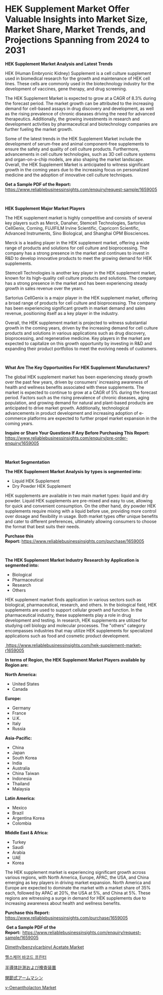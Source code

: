 <p><h1>HEK Supplement Market Offer Valuable Insights into Market Size, Market Share, Market Trends, and Projections Spanning from 2024 to 2031</h1></p><p><strong>HEK Supplement Market Analysis and Latest Trends</strong></p>
<p><p>HEK (Human Embryonic Kidney) Supplement is a cell culture supplement used in biomedical research for the growth and maintenance of HEK cell lines. These cells are commonly used in the biotechnology industry for the development of vaccines, gene therapy, and drug screening.</p><p>The HEK Supplement Market is expected to grow at a CAGR of 8.3% during the forecast period. The market growth can be attributed to the increasing demand for cell-based assays in drug discovery and development, as well as the rising prevalence of chronic diseases driving the need for advanced therapeutics. Additionally, the growing investments in research and development activities by pharmaceutical and biotechnology companies are further fueling the market growth.</p><p>Some of the latest trends in the HEK Supplement Market include the development of serum-free and animal component-free supplements to ensure the safety and quality of cell culture products. Furthermore, advancements in cell culture technologies, such as 3D cell culture systems and organ-on-a-chip models, are also shaping the market landscape. Overall, the HEK Supplement Market is anticipated to witness significant growth in the coming years due to the increasing focus on personalized medicine and the adoption of innovative cell culture techniques.</p></p>
<p><strong>Get a Sample PDF of the Report:&nbsp;</strong> <a href="https://www.reliablebusinessinsights.com/enquiry/request-sample/1659005">https://www.reliablebusinessinsights.com/enquiry/request-sample/1659005</a></p>
<p>&nbsp;</p>
<p><strong>HEK Supplement Major Market Players</strong></p>
<p><p>The HEK supplement market is highly competitive and consists of several key players such as Merck, Danaher, Stemcell Technologies, Sartorius CellGenix, Corning, FUJIFILM Irvine Scientific, Capricorn Scientific, Advanced Instruments, Sino Biological, and Shanghai OPM Biosciences.</p><p>Merck is a leading player in the HEK supplement market, offering a wide range of products and solutions for cell culture and bioprocessing. The company has a strong presence in the market and continues to invest in R&D to develop innovative products to meet the growing demand for HEK supplements.</p><p>Stemcell Technologies is another key player in the HEK supplement market, known for its high-quality cell culture products and solutions. The company has a strong presence in the market and has been experiencing steady growth in sales revenue over the years.</p><p>Sartorius CellGenix is a major player in the HEK supplement market, offering a broad range of products for cell culture and bioprocessing. The company has been experiencing significant growth in market demand and sales revenue, positioning itself as a key player in the industry.</p><p>Overall, the HEK supplement market is projected to witness substantial growth in the coming years, driven by the increasing demand for cell culture products and solutions in various applications such as drug discovery, bioprocessing, and regenerative medicine. Key players in the market are expected to capitalize on this growth opportunity by investing in R&D and expanding their product portfolios to meet the evolving needs of customers.</p></p>
<p>&nbsp;</p>
<p><strong>What Are The Key Opportunities For HEK Supplement Manufacturers?</strong></p>
<p><p>The global HEK supplement market has been experiencing steady growth over the past few years, driven by consumers' increasing awareness of health and wellness benefits associated with these supplements. The market is expected to continue to grow at a CAGR of 5% during the forecast period. Factors such as the rising prevalence of chronic diseases, aging population, and growing demand for natural and plant-based products are anticipated to drive market growth. Additionally, technological advancements in product development and increasing adoption of e-commerce platforms are expected to further propel market expansion in the coming years.</p></p>
<p><strong>Inquire or Share Your Questions If Any Before Purchasing This Report:</strong> <a href="https://www.reliablebusinessinsights.com/enquiry/pre-order-enquiry/1659005">https://www.reliablebusinessinsights.com/enquiry/pre-order-enquiry/1659005</a></p>
<p>&nbsp;</p>
<p><strong>Market Segmentation</strong></p>
<p><strong>The HEK Supplement Market Analysis by types is segmented into:</strong></p>
<p><ul><li>Liquid HEK Supplement</li><li>Dry Powder HEK Supplement</li></ul></p>
<p><p>HEK supplements are available in two main market types: liquid and dry powder. Liquid HEK supplements are pre-mixed and easy to use, allowing for quick and convenient consumption. On the other hand, dry powder HEK supplements require mixing with a liquid before use, providing more control over dosage and flexibility in usage. Both market types offer unique benefits and cater to different preferences, ultimately allowing consumers to choose the format that best suits their needs.</p></p>
<p><strong>Purchase this Report:&nbsp;</strong><a href="https://www.reliablebusinessinsights.com/purchase/1659005">https://www.reliablebusinessinsights.com/purchase/1659005</a></p>
<p>&nbsp;</p>
<p><strong>The HEK Supplement Market Industry Research by Application is segmented into:</strong></p>
<p><ul><li>Biological</li><li>Pharmaceutical</li><li>Research</li><li>Others</li></ul></p>
<p><p>HEK supplement market finds application in various sectors such as biological, pharmaceutical, research, and others. In the biological field, HEK supplements are used to support cellular growth and function. In the pharmaceutical industry, these supplements play a role in drug development and testing. In research, HEK supplements are utilized for studying cell biology and molecular processes. The "others" category encompasses industries that may utilize HEK supplements for specialized applications such as food and cosmetic product development.</p></p>
<p><a href="https://www.reliablebusinessinsights.com/hek-supplement-market-r1659005">&nbsp;https://www.reliablebusinessinsights.com/hek-supplement-market-r1659005</a></p>
<p><strong>In terms of Region, the HEK Supplement Market Players available by Region are:</strong></p>
<p>
    <p> <strong> North America: </strong>
        <ul>
            <li>United States</li>
            <li>Canada</li>
        </ul>
        </p> 
    <p> <strong> Europe: </strong>
        <ul>
            <li>Germany</li>
            <li>France</li>
            <li>U.K.</li>
            <li>Italy</li>
            <li>Russia</li>
        </ul>
        </p> 
    <p> <strong> Asia-Pacific: </strong>
        <ul>
            <li>China</li>
            <li>Japan</li>
            <li>South Korea</li>
            <li>India</li>
            <li>Australia</li>
            <li>China Taiwan</li>
            <li>Indonesia</li>
            <li>Thailand</li>
            <li>Malaysia</li>
        </ul>
        </p> 
    <p> <strong> Latin America: </strong>
        <ul>
            <li>Mexico</li>
            <li>Brazil</li>
            <li>Argentina Korea</li>
            <li>Colombia</li>
        </ul>
        </p> 
    <p> <strong> Middle East & Africa: </strong>
        <ul>
            <li>Turkey</li>
            <li>Saudi</li>
            <li>Arabia</li>
            <li>UAE</li>
            <li>Korea</li>
        </ul>
    </p>
    </p>
<p><p>The HEK supplement market is experiencing significant growth across various regions, with North America, Europe, APAC, the USA, and China emerging as key players in driving market expansion. North America and Europe are expected to dominate the market with a market share of 35% each, followed by APAC at 20%, the USA at 5%, and China at 5%. These regions are witnessing a surge in demand for HEK supplements due to increasing awareness about health and wellness benefits.</p></p>
<p><strong>Purchase this Report: </strong><a href="https://www.reliablebusinessinsights.com/purchase/1659005">https://www.reliablebusinessinsights.com/purchase/1659005</a></p>
<p>&nbsp;<strong>Get a Sample PDF of the Report:&nbsp;&nbsp;</strong><a href="https://www.reliablebusinessinsights.com/enquiry/request-sample/1659005">https://www.reliablebusinessinsights.com/enquiry/request-sample/1659005</a></p>
<p><strong></strong></p>
<p><p><a href="https://github.com/Sinjinluong3e0awx2m195k76/Market-Research-Report-List-2/blob/main/dimethylbenzylcarbinyl-acetate-market.md">Dimethylbenzylcarbinyl Acetate Market</a></p><p><a href="https://github.com/vsckjg50460/Market-Research-Report-List-2/blob/main/6250886101299.md">헬스케어 바코드 프린터</a></p><p><a href="https://github.com/RandallRunte2023/Market-Research-Report-List-1/blob/main/318119496178.md">半導体計測および検査装置</a></p><p><a href="https://medium.com/@lorrainethompson10/%E3%82%A2%E3%83%BC%E3%83%86%E3%82%A3%E3%82%AD%E3%83%A5%E3%83%AC%E3%83%BC%E3%83%88%E3%82%A2%E3%83%BC%E3%83%A0%E3%83%9E%E3%82%B7%E3%83%B3%E5%B8%82%E5%A0%B4%E3%81%AF-%E5%B8%82%E5%A0%B4%E3%82%B7%E3%82%A7%E3%82%A2-%E5%B8%82%E5%A0%B4%E3%83%88%E3%83%AC%E3%83%B3%E3%83%89-%E5%B8%82%E5%A0%B4%E6%88%90%E9%95%B7%E3%81%AB%E9%96%A2%E3%81%99%E3%82%8B%E6%83%85%E5%A0%B1%E3%82%92%E6%8F%90%E4%BE%9B%E3%81%97%E3%81%A6%E3%81%84%E3%81%BE%E3%81%99-ee0cf2b1cabb">関節式アームマシン</a></p><p><a href="https://github.com/HarmonyBogan1944/Market-Research-Report-List-1/blob/main/g-oenantholacton-market.md">γ-Oenantholacton Market</a></p></p>